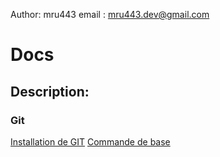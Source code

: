 Author: mru443
email : mru443.dev@gmail.com

# Docs
## Description:





### Git
[Installation de GIT](./git/git_installation)
[Commande de base](./git/git_base)
